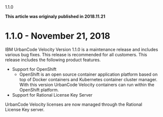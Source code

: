 





1.1.0

**This article was originaly published in 2018.11.21**


1.1.0 - November 21, 2018
=========================




IBM UrbanCode Velocity Version 1.1.0 is a maintenance release and includes various bug fixes. This release is recommended for all customers.
This release includes the following product features.

* Support for OpenShift
	+ OpenShift is an open source container application platform based on top of Docker containers and Kubernetes container cluster manager. With this version UrbanCode Velocity containers can run within the OpenShift platform.
* Support for Rational License Key Server




UrbanCode Velocity licenses are now managed through the Rational License Key server.








